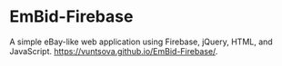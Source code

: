 # EmBid-Firebase
A simple eBay-like web application using Firebase, jQuery, HTML, and JavaScript.
 https://vuntsova.github.io/EmBid-Firebase/.
